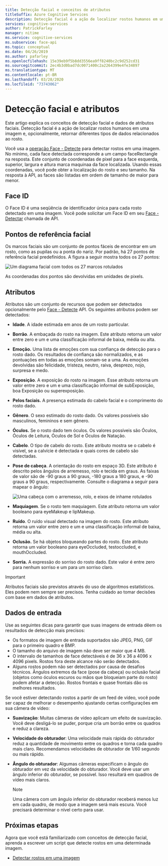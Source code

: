 ```yaml
---
title: Detecção facial e conceitos de atributos
titleSuffix: Azure Cognitive Services
description: Detecção facial é a ação de localizar rostos humanos em uma imagem e, opcionalmente, retornar diferentes tipos de dados relacionados ao rosto.
services: cognitive-services
author: PatrickFarley
manager: nitime
ms.service: cognitive-services
ms.subservice: face-api
ms.topic: conceptual
ms.date: 04/26/2019
ms.author: pafarley
ms.openlocfilehash: 15e39eb9f5b8dd3556ea9ff8240bc2c9d252cd31
ms.sourcegitcommit: 2ec4b3d0bad7dc0071400c2a2264399e4fe34897
ms.translationtype: MT
ms.contentlocale: pt-BR
ms.lasthandoff: 03/28/2020
ms.locfileid: "73743062"
---
```

# <a name="face-detection-and-attributes"></a>Detecção facial e atributos

Este artigo explica os conceitos de detecção facial e dados de atributos faciais. Detecção facial é a ação de localizar rostos humanos em uma imagem e, opcionalmente, retornar diferentes tipos de dados relacionados ao rosto.

Você usa a [operação Face - Detecte](https://westus.dev.cognitive.microsoft.com/docs/services/563879b61984550e40cbbe8d/operations/563879b61984550f30395236) para detectar rostos em uma imagem. No mínimo, cada face detectada corresponde a um campo faceRectangle na resposta. Este conjunto de coordenadas de pixel para a face esquerda, superior, largura e altura marca maquinaa da face localizada. Usando essas coordenadas, você pode obter a localização do rosto e seu tamanho. Na resposta à API, as faces são listadas em ordem de tamanho de maior para menor.

## <a name="face-id"></a>Face ID

O Face ID é uma seqüência de identificador única para cada rosto detectado em uma imagem. Você pode solicitar um Face ID em seu [Face - Detectar](https://westus.dev.cognitive.microsoft.com/docs/services/563879b61984550e40cbbe8d/operations/563879b61984550f30395236) chamada de API.

## <a name="face-landmarks"></a>Pontos de referência facial

Os marcos faciais são um conjunto de pontos fáceis de encontrar em um rosto, como as pupilas ou a ponta do nariz. Por padrão, há 27 pontos de referência facial predefinidos. A figura a seguir mostra todos os 27 pontos:

![Um diagrama facial com todos os 27 marcos rotulados](../Images/landmarks.1.jpg)

As coordenadas dos pontos são devolvidas em unidades de pixels.

## <a name="attributes"></a>Atributos

Atributos são um conjunto de recursos que podem ser detectados opcionalmente pelo [Face - Detecte](https://westus.dev.cognitive.microsoft.com/docs/services/563879b61984550e40cbbe8d/operations/563879b61984550f30395236) API. Os seguintes atributos podem ser detectados:

* **Idade**. A idade estimada em anos de um rosto particular.
* **Borrão**. A embaçada do rosto na imagem. Este atributo retorna um valor entre zero e um e uma classificação informal de baixa, média ou alta.
* **Emoção.** Uma lista de emoções com sua confiança de detecção para o rosto dado. Os resultados de confiança são normalizados, e as pontuações em todas as emoções somam-se a uma. As emoções devolvidas são felicidade, tristeza, neutro, raiva, desprezo, nojo, surpresa e medo.
* **Exposição**. A exposição do rosto na imagem. Esse atributo retorna um valor entre zero e um e uma classificação informal de subExposição, boa Exposição ou superexposição.
* **Pelos faciais.** A presença estimada do cabelo facial e o comprimento do rosto dado.
* **Gênero**. O sexo estimado do rosto dado. Os valores possíveis são masculinos, femininos e sem gênero.
* **Óculos.** Se o rosto dado tem óculos. Os valores possíveis são Óculos, Óculos de Leitura, Óculos de Sol e Óculos de Natação.
* **Cabelo**. O tipo de cabelo do rosto. Este atributo mostra se o cabelo é visível, se a calvície é detectada e quais cores de cabelo são detectadas.
* **Pose de cabeça**. A orientação do rosto em espaço 3D. Este atributo é descrito pelos ângulos de arremesso, rolo e tecida em graus. As faixas de valor são de -90 graus a 90 graus, -180 graus a 180 graus, e -90 graus a 90 graus, respectivamente. Consulte o diagrama a seguir para mapear o ângulo:

    ![Uma cabeça com o arremesso, rolo, e eixos de inhame rotulados](../Images/headpose.1.jpg)
* **Maquiagem**. Se o rosto tem maquiagem. Este atributo retorna um valor booleano para eyeMakeup e lipMakeup.
* **Ruído**. O ruído visual detectado na imagem do rosto. Este atributo retorna um valor entre zero e um e uma classificação informal de baixa, média ou alta.
* **Oclusão.** Se há objetos bloqueando partes do rosto. Este atributo retorna um valor booleano para eyeOccluded, testoccluded, e mouthOccluded.
* **Sorria.** A expressão do sorriso do rosto dado. Este valor é entre zero para nenhum sorriso e um para um sorriso claro.

> [!IMPORTANT]
> Atributos faciais são previstos através do uso de algoritmos estatísticos. Eles podem nem sempre ser precisos. Tenha cuidado ao tomar decisões com base em dados de atributos.

## <a name="input-data"></a>Dados de entrada

Use as seguintes dicas para garantir que suas imagens de entrada dêem os resultados de detecção mais precisos:

* Os formatos de imagem de entrada suportados são JPEG, PNG, GIF para o primeiro quadro e BMP.
* O tamanho do arquivo de imagem não deve ser maior que 4 MB.
* O intervalo de tamanhos de face detectáveis é de 36 x 36 a 4096 x 4096 pixels. Rostos fora deste alcance não serão detectados.
* Alguns rostos podem não ser detectados por causa de desafios técnicos. Ângulos extremos da face (pose da cabeça) ou oclusão facial (objetos como óculos escuros ou mãos que bloqueiam parte do rosto) podem afetar a detecção. Rostos frontais e quase frontais dão os melhores resultados.

Se você estiver detectando rostos a partir de um feed de vídeo, você pode ser capaz de melhorar o desempenho ajustando certas configurações em sua câmera de vídeo:

* **Suavização**: Muitas câmeras de vídeo aplicam um efeito de suavização. Você deve desligá-lo se puder, porque cria um borrão entre os quadros e reduz a clareza.
* **Velocidade do obturador**: Uma velocidade mais rápida do obturador reduz a quantidade de movimento entre os quadros e torna cada quadro mais claro. Recomendamos velocidades de obturador de 1/60 segundo ou mais rápido.
* **Ângulo do obturador**: Algumas câmeras especificam o ângulo do obturador em vez da velocidade do obturador. Você deve usar um ângulo inferior do obturador, se possível. Isso resultará em quadros de vídeo mais claros.

    >[!NOTE]
    > Uma câmera com um ângulo inferior do obturador receberá menos luz em cada quadro, de modo que a imagem será mais escura. Você precisará determinar o nível certo para usar.

## <a name="next-steps"></a>Próximas etapas

Agora que você está familiarizado com conceitos de detecção facial, aprenda a escrever um script que detecte rostos em uma determinada imagem.

* [Detectar rostos em uma imagem](../Face-API-How-to-Topics/HowtoDetectFacesinImage.md)